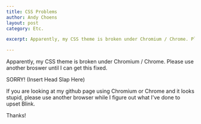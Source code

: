 ```yaml
---
title: CSS Problems
author: Andy Choens
layout: post
category: Etc.

excerpt: Apparently, my CSS theme is broken under Chromium / Chrome. Please use another broswer until I can get this fixed.

---
```


Apparently, my CSS theme is broken under Chromium / Chrome. Please
use another broswer until I can get this fixed.

SORRY! (Insert Head Slap Here)

If you are looking at my github page using Chromium or Chrome and it
looks stupid, please use another browser while I figure out what I've
done to upset Blink.

Thanks!
